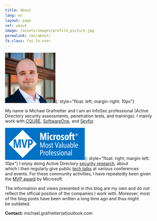```yaml
---
title: About
lang: en
layout: page
ref: about
image: /assets/images/profile_picture.jpg
permalink: /en/about/
fa_class: fas fa-user
---
```


![Michael Grafnetter Profile Picture](/assets/images/profile_picture.jpg){: style="float: left; margin-right: 10px"}

My name is&nbsp;Michael Grafnetter and&nbsp;I&nbsp;am an&nbsp;InfoSec professional (Active Directory security assessments, penetration tests, and&nbsp;trainings).
I&nbsp;mainly work with&nbsp;[CQURE](https://cqure.pl/), [SoftwareOne](https://www.softwareone.com), and&nbsp;[Seyfor](https://www.seyfor.com/).

![Microsoft MVP Logo](/assets/images/microsoft_mvp.png){: style="float: right; margin-left: 10px"} I&nbsp;enjoy doing Active Directory [security research](/en/projects/), about which&nbsp;I&nbsp;then&nbsp;regularly give public [tech talks](/en/videos/) at&nbsp;various conferences and&nbsp;events. For&nbsp;these community activities, I&nbsp;have repeatedly been given the&nbsp;[MVP award](https://mvp.microsoft.com/en-us/PublicProfile/5001919?fullName=Michael%20Grafnetter) by&nbsp;Microsoft.

The&nbsp;information and&nbsp;views presented in&nbsp;this&nbsp;blog are&nbsp;my own and&nbsp;do&nbsp;not reflect the&nbsp;official position of&nbsp;the&nbsp;companies I&nbsp;work with.
Moreover, most of&nbsp;the&nbsp;blog posts have been written a&nbsp;long time ago and&nbsp;thus might be&nbsp;outdated.

**Contact:** michael.grafnetter(at)outlook.com
